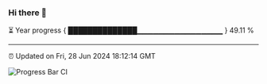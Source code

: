 ### Hi there 👋

⏳ Year progress { ██████████████▁▁▁▁▁▁▁▁▁▁▁▁▁▁▁▁ } 49.11 %

---

⏰ Updated on Fri, 28 Jun 2024 18:12:14 GMT

![Progress Bar CI](https://github.com/code-lakshay/GitHub-Actions-Demo/workflows/Progress%20Bar%20CI/badge.svg)

